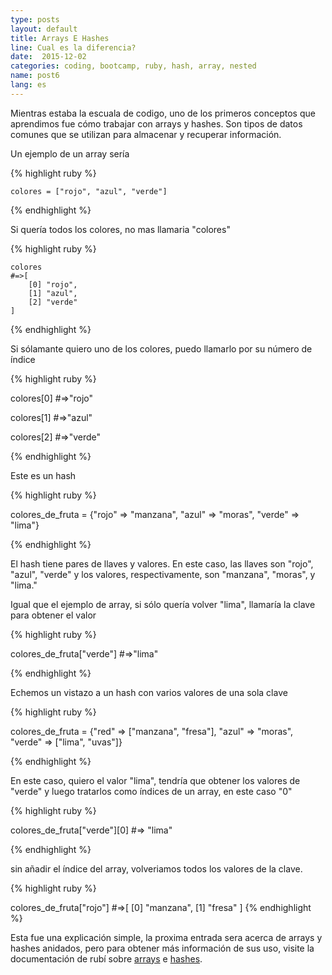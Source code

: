 ```yaml
---
type: posts
layout: default
title: Arrays E Hashes
line: Cual es la diferencia?
date:  2015-12-02 
categories: coding, bootcamp, ruby, hash, array, nested
name: post6
lang: es
---
```


Mientras estaba la escuala de codigo, uno de los primeros conceptos que aprendimos fue cómo trabajar con arrays y hashes. Son tipos de datos comunes que se utilizan para almacenar y recuperar información.

Un ejemplo de un array sería

{% highlight ruby %}

	colores = ["rojo", "azul", "verde"]

{% endhighlight %}

Si quería todos los colores, no mas llamaria "colores"

{% highlight ruby %}

	colores
	#=>[
	    [0] "rojo",
	    [1] "azul",
	    [2] "verde"
	]

{% endhighlight %}

Si sólamante quiero uno de los colores, puedo llamarlo por su número de índice

{% highlight ruby %}

colores[0]
#=>"rojo"

colores[1]
#=>"azul"

colores[2]
#=>"verde"

{% endhighlight %}

Este es un hash

{% highlight ruby %}

colores_de_fruta = {"rojo" => "manzana", "azul" => "moras", "verde" => "lima"}

{% endhighlight %}

El hash tiene pares de llaves y valores. En este caso, las llaves son "rojo", "azul", "verde" y los valores, respectivamente, son "manzana", "moras", y "lima."

Igual que el ejemplo de array, si sólo quería volver "lima", llamaría la clave para obtener el valor

{% highlight ruby %}

colores_de_fruta["verde"]
#=>"lima"
	
{% endhighlight %}

Echemos un vistazo a un hash con varios valores de una sola clave

{% highlight ruby %}

colores_de_fruta = {"red" => ["manzana", "fresa"], "azul" => "moras", "verde" => ["lima", "uvas"]}

{% endhighlight %}

En este caso, quiero el valor "lima", tendría que obtener los valores de "verde" y luego tratarlos como índices de un array, en este caso "0"

{% highlight ruby %}

colores_de_fruta["verde"][0]
#=> "lima"

{% endhighlight %}

sin añadir el índice del array, volveriamos todos los valores de la clave.

{% highlight ruby %}

colores_de_fruta["rojo"]
#=>[
    [0] "manzana",
    [1] "fresa"
]
{% endhighlight %}

Esta fue una explicación simple, la proxima entrada sera acerca de arrays y hashes anidados, pero para obtener más información de sus uso, visite la documentación de rubí sobre <html><a href="http://ruby-doc.org/core-2.2.3/Array.html" target="_blank">arrays</a></html> e <html><a href="http://ruby-doc.org/core-2.2.2/Hash.html" target="_blank">hashes</a></html>. 
















